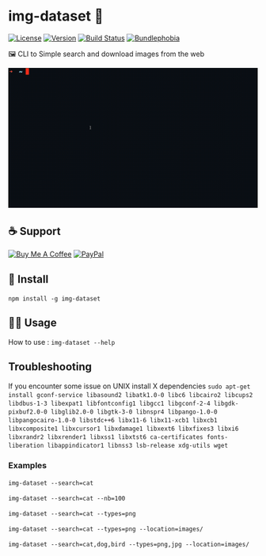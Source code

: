 # img-dataset 🌄
[![License](https://img.shields.io/npm/l/img-dataset.svg)](LICENSE)
[![Version](https://img.shields.io/npm/v/img-dataset.svg)](https://www.npmjs.com/package/img-dataset)
[![Build Status](https://travis-ci.org/Jeremy38100/img-dataset.svg?branch=master)](https://travis-ci.org/Jeremy38100/img-dataset)
[![Bundlephobia](https://badgen.net/bundlephobia/min/img-dataset)](https://bundlephobia.com/result?p=img-dataset@1.0.0)

🖼 CLI to Simple search and download images from the web

![Demo](https://github.com/Jeremy38100/img-dataset/raw/master/resources/cli.gif)

## ☕️ Support
<a href="https://www.buymeacoffee.com/jOVt3wg" target="_blank"><img src="https://cdn.buymeacoffee.com/buttons/default-orange.png" alt="Buy Me A Coffee" height="42" ></a>
<a href="https://www.paypal.me/Jeremy38100" target="_blank"><img src="https://www.paypalobjects.com/webstatic/en_US/i/buttons/PP_logo_h_200x51.png" height="42" alt="PayPal"></a>

## 🏁 Install
`npm install -g img-dataset`

## 🏃‍♂️ Usage

How to use : `img-dataset --help`

## Troubleshooting

If you encounter some issue on UNIX install X dependencies
`sudo apt-get install gconf-service libasound2 libatk1.0-0 libc6 libcairo2 libcups2 libdbus-1-3 libexpat1 libfontconfig1 libgcc1 libgconf-2-4 libgdk-pixbuf2.0-0 libglib2.0-0 libgtk-3-0 libnspr4 libpango-1.0-0 libpangocairo-1.0-0 libstdc++6 libx11-6 libx11-xcb1 libxcb1 libxcomposite1 libxcursor1 libxdamage1 libxext6 libxfixes3 libxi6 libxrandr2 libxrender1 libxss1 libxtst6 ca-certificates fonts-liberation libappindicator1 libnss3 lsb-release xdg-utils wget`

### Examples
`img-dataset --search=cat`

`img-dataset --search=cat --nb=100`

`img-dataset --search=cat --types=png`

`img-dataset --search=cat --types=png --location=images/`

`img-dataset --search=cat,dog,bird --types=png,jpg --location=images/`


